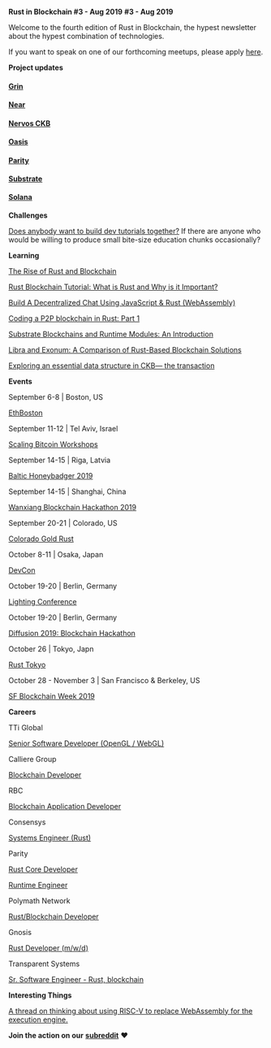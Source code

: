 **Rust in Blockchain #3 - Aug 2019**
**#3 - Aug 2019**

Welcome to the fourth edition of Rust in Blockchain, the hypest newsletter about the hypest combination of technologies.

If you want to speak on one of our forthcoming meetups, please apply [here](https://docs.google.com/forms/d/e/1FAIpQLSdqDDPv6WylWCel8j5oorm3U5M1wtQJ7gYLsw_Ng6IcDcDSBg/viewform).


**Project updates**

#### [**Grin**](https://github.com/mimblewimble/grin)



#### [**Near**](https://github.com/nearprotocol/nearcore)



#### [**Nervos CKB**](https://github.com/nervosnetwork/ckb)



#### [**Oasis**](https://github.com/oasislabs)



#### [**Parity** ](https://github.com/paritytech)

[**Substrate**](https://github.com/paritytech/substrate)


#### [**Solana**](https://github.com/solana-labs/solana)


**Challenges**

[Does anybody want to build dev tutorials together?](https://github.com/rust-in-blockchain/Community-Project/issues/1#issuecomment-526813060) If there are anyone who would be willing to produce small bite-size education chunks occasionally?


**Learning**

[The Rise of Rust and Blockchain](https://domsteil.com/2019/08/08/rust-and-blockchain/)

[Rust Blockchain Tutorial: What is Rust and Why is it Important?](https://freestartupkits.com/articles/technology/cryptocurrency-news-and-tips/ultimate-rust-blockchain-tutorial/)

[Build A Decentralized Chat Using JavaScript & Rust (WebAssembly)](https://medium.com/perlin-network/build-a-decentralized-chat-using-javascript-rust-webassembly-c775f8484b52)

[Coding a P2P blockchain in Rust: Part 1](https://medium.com/@prabhueshwarla/coding-a-p2p-blockchain-in-rust-part-1-2ecc8f6005ea)

[Substrate Blockchains and Runtime Modules: An Introduction](https://medium.com/better-programming/substrate-blockchains-and-runtime-modules-an-introduction-866851b550b9)

[Libra and Exonum: A Comparison of Rust-Based Blockchain Solutions](https://medium.com/meetbitfury/libra-and-exonum-a-comparison-of-rust-based-blockchain-solutions-6963a7f4a81d)

[Exploring an essential data structure in CKB— the transaction](https://medium.com/nervosnetwork/exploring-an-essential-data-structure-in-ckb-the-transaction-a1ca8fcbfbda)


**Events**

September 6-8 | Boston, US

[EthBoston](https://eth.boston/)

September 11-12 | Tel Aviv, Israel

[Scaling Bitcoin Workshops](https://scalingbitcoin.org/)

September 14-15 | Riga, Latvia

[Baltic Honeybadger 2019](https://bh2019.hodlhodl.com/)

September 14-15 | Shanghai, China

[Wanxiang Blockchain Hackathon 2019](http://www.blockchainlabs.org/week2019/hackathon_en.html)

September 20-21 | Colorado, US

[Colorado Gold Rust](https://www.cogoldrust.com/)

October 8-11 | Osaka, Japan

[DevCon](https://devcon.org/)

October 19-20 | Berlin, Germany

[Lighting Conference](https://www.thelightningconference.com/)

October 19-20 | Berlin, Germany

[Diffusion 2019: Blockchain Hackathon](https://diffusion.events/)

October 26 | Tokyo, Japn

[Rust Tokyo](https://rust.tokyo/)

October 28 - November 3 | San Francisco & Berkeley, US

[SF Blockchain Week 2019](https://sfblockchainweek.io/)

**Careers**

TTi Global

[Senior Software Developer (OpenGL / WebGL)](https://webassemblyjobs.com/jobs/senior-software-developer-opengl-webgl)

Calliere Group

[Blockchain Developer](https://www.glassdoor.ca/job-listing/blockchain-developer-calliere-group-JV_IC2281069_KO0,20_KE21,35.htm?jl=2850712010)

RBC

[Blockchain Application Developer](https://www.glassdoor.ca/job-listing/blockchain-application-developer-rbc-JV_IC2281069_KO0,32_KE33,36.htm?jl=3317514966)

Consensys

[Systems Engineer (Rust)](https://consensys.net/open-roles/1792013/)

Parity

[Rust Core Developer](https://www.parity.io/jobs/#berlin-rust-core-developer)

[Runtime Engineer](https://www.parity.io/jobs/#berlin-blockchain-runtime-engineer)

Polymath Network

[Rust/Blockchain Developer](https://angel.co/company/polymath-network/jobs/584822-rust-blockchain-developer)

Gnosis

[Rust Developer (m/w/d)](https://stackoverflow.com/jobs/282822/rust-developer-m-w-d-gnosis-service-gmbh)

Transparent Systems

[Sr. Software Engineer - Rust, blockchain](https://jobs.lever.co/transparentsystems/dbb1afb4-0686-47bd-946a-e8bd70c755fa)


**Interesting Things**

[A thread on thinking about using RISC-V to replace WebAssembly for the execution engine.](
https://twitter.com/sorpaas/status/1153410902500270084)


**Join the action on our** [**subreddit**](https://www.reddit.com/r/RustInBlockchain/) **❤️**
